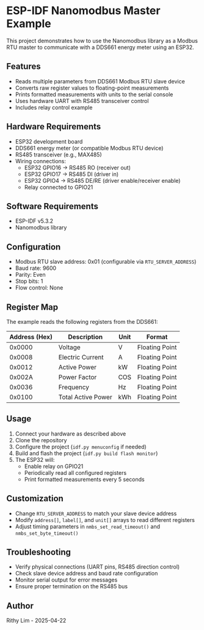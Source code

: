 # ESP-IDF Nanomodbus Master Example

This project demonstrates how to use the Nanomodbus library as a Modbus RTU master to communicate with a DDS661 energy meter using an ESP32.

## Features
- Reads multiple parameters from DDS661 Modbus RTU slave device
- Converts raw register values to floating-point measurements
- Prints formatted measurements with units to the serial console
- Uses hardware UART with RS485 transceiver control
- Includes relay control example

## Hardware Requirements
- ESP32 development board
- DDS661 energy meter (or compatible Modbus RTU device)
- RS485 transceiver (e.g., MAX485)
- Wiring connections:
  - ESP32 GPIO16 → RS485 RO (receiver out)
  - ESP32 GPIO17 → RS485 DI (driver in)
  - ESP32 GPIO4 → RS485 DE/RE (driver enable/receiver enable)
  - Relay connected to GPIO21

## Software Requirements
- ESP-IDF v5.3.2
- Nanomodbus library

## Configuration
- Modbus RTU slave address: 0x01 (configurable via `RTU_SERVER_ADDRESS`)
- Baud rate: 9600
- Parity: Even
- Stop bits: 1
- Flow control: None

## Register Map
The example reads the following registers from the DDS661:

| Address (Hex) | Description         | Unit           | Format         |
|---------------|---------------------|----------------|----------------|
| 0x0000        | Voltage             | V              | Floating Point |
| 0x0008        | Electric Current    | A              | Floating Point |
| 0x0012        | Active Power        | kW             | Floating Point |
| 0x002A        | Power Factor        | COS            | Floating Point |
| 0x0036        | Frequency           | Hz             | Floating Point |
| 0x0100        | Total Active Power  | kWh            | Floating Point |

## Usage
1. Connect your hardware as described above
2. Clone the repository
3. Configure the project (`idf.py menuconfig` if needed)
4. Build and flash the project (`idf.py build flash monitor`)
5. The ESP32 will:
   - Enable relay on GPIO21
   - Periodically read all configured registers
   - Print formatted measurements every 5 seconds

## Customization
- Change `RTU_SERVER_ADDRESS` to match your slave device address
- Modify `address[]`, `label[]`, and `unit[]` arrays to read different registers
- Adjust timing parameters in `nmbs_set_read_timeout()` and `nmbs_set_byte_timeout()`

## Troubleshooting
- Verify physical connections (UART pins, RS485 direction control)
- Check slave device address and baud rate configuration
- Monitor serial output for error messages
- Ensure proper termination on the RS485 bus

## Author
Rithy Lim - 2025-04-22